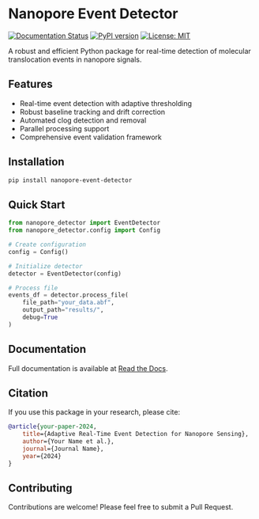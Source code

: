 # Nanopore Event Detector

[![Documentation Status](https://readthedocs.org/projects/nanopore-event-detector/badge/?version=latest)](https://nanopore-event-detector.readthedocs.io/en/latest/?badge=latest)
[![PyPI version](https://badge.fury.io/py/nanopore-event-detector.svg)](https://badge.fury.io/py/nanopore-event-detector)
[![License: MIT](https://img.shields.io/badge/License-MIT-yellow.svg)](https://opensource.org/licenses/MIT)

A robust and efficient Python package for real-time detection of molecular translocation events in nanopore signals.

## Features

- Real-time event detection with adaptive thresholding
- Robust baseline tracking and drift correction
- Automated clog detection and removal
- Parallel processing support
- Comprehensive event validation framework

## Installation

```bash
pip install nanopore-event-detector
```

## Quick Start

```python
from nanopore_detector import EventDetector
from nanopore_detector.config import Config

# Create configuration
config = Config()

# Initialize detector
detector = EventDetector(config)

# Process file
events_df = detector.process_file(
    file_path="your_data.abf",
    output_path="results/",
    debug=True
)
```

## Documentation

Full documentation is available at [Read the Docs](https://nanopore-event-detector.readthedocs.io/).

## Citation

If you use this package in your research, please cite:

```bibtex
@article{your-paper-2024,
    title={Adaptive Real-Time Event Detection for Nanopore Sensing},
    author={Your Name et al.},
    journal={Journal Name},
    year={2024}
}
```

## Contributing

Contributions are welcome! Please feel free to submit a Pull Request.